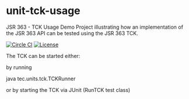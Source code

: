 # unit-tck-usage
JSR 363 - TCK Usage Demo Project illustrating how an implementation of the JSR 363 API can be tested using the JSR 363 TCK.

[![Circle CI](https://circleci.com/gh/unitsofmeasurement/unit-tck-usage/tree/enums.svg?style=svg)](https://circleci.com/gh/unitsofmeasurement/unit-tck-usage/tree/enums)
[![License](http://img.shields.io/badge/license-BSD3-blue.svg?style=flat-square)](http://opensource.org/licenses/BSD-3-Clause)

The TCK can be started either:

by running

java tec.units.tck.TCKRunner

or by starting the TCK via JUnit (RunTCK test class)
